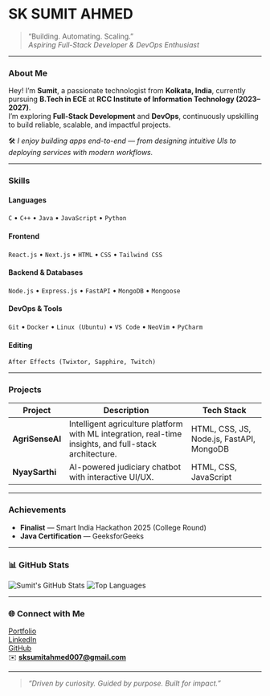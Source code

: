 # SK SUMIT AHMED

> “Building. Automating. Scaling.”  
> _Aspiring Full-Stack Developer & DevOps Enthusiast_

---

### About Me
Hey! I’m **Sumit**, a passionate technologist from **Kolkata, India**, currently pursuing **B.Tech in ECE** at **RCC Institute of Information Technology (2023–2027)**.  
I’m exploring **Full-Stack Development** and **DevOps**, continuously upskilling to build reliable, scalable, and impactful projects.

🛠️ _I enjoy building apps end-to-end — from designing intuitive UIs to deploying services with modern workflows._

---

### Skills

#### Languages
`C` • `C++` • `Java` • `JavaScript` • `Python`

#### Frontend
`React.js` • `Next.js` • `HTML` • `CSS` • `Tailwind CSS`

#### Backend & Databases
`Node.js` • `Express.js` • `FastAPI` • `MongoDB` • `Mongoose`

#### DevOps & Tools
`Git` • `Docker` • `Linux (Ubuntu)` • `VS Code` • `NeoVim` • `PyCharm`

#### Editing
`After Effects (Twixtor, Sapphire, Twitch)`

---

### Projects

| Project | Description | Tech Stack |
|----------|--------------|-------------|
| **AgriSenseAI** | Intelligent agriculture platform with ML integration, real-time insights, and full-stack architecture. | HTML, CSS, JS, Node.js, FastAPI, MongoDB |
| **NyaySarthi** | AI-powered judiciary chatbot with interactive UI/UX. | HTML, CSS, JavaScript |

---

### Achievements
-  **Finalist** — Smart India Hackathon 2025 (College Round)  
-  **Java Certification** — GeeksforGeeks  

---

### 📊 GitHub Stats
![Sumit's GitHub Stats](https://github-readme-stats.vercel.app/api?username=sumitahmed&show_icons=true&theme=radical)
![Top Languages](https://github-readme-stats.vercel.app/api/top-langs/?username=sumitahmed&layout=compact&theme=radical)

---

### 🌐 Connect with Me
[ Portfolio](https://sumitahmed.github.io)  
[LinkedIn](https://www.linkedin.com/in/sk-sumit-ahmed-67a30227b/)  
[GitHub](https://github.com/sumitahmed)  
✉️ **sksumitahmed007@gmail.com**

---

> _“Driven by curiosity. Guided by purpose. Built for impact.”_
